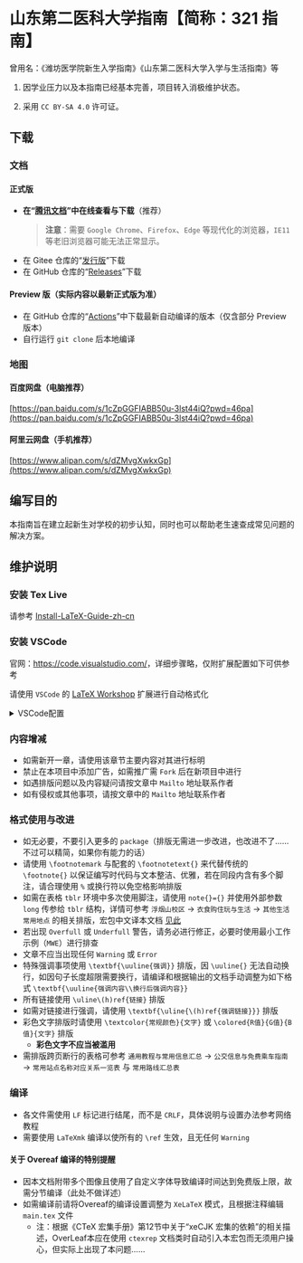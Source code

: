 # 山东第二医科大学指南【简称：321 指南】

曾用名：《潍坊医学院新生入学指南》《山东第二医科大学入学与生活指南》等

1. 因学业压力以及本指南已经基本完善，项目转入消极维护状态。

2. 采用 `CC BY-SA 4.0` 许可证。

## 下载

### 文档

#### 正式版

- **在“[腾讯文档](https://docs.qq.com/s/ETcQ-ZFSrSsh6MK9bm773q)”中在线查看与下载**（推荐）
  > **注意**：需要 `Google Chrome`、`Firefox`、`Edge` 等现代化的浏览器，`IE11` 等老旧浏览器可能无法正常显示。
- 在 Gitee 仓库的“[发行版](https://gitee.com/LinkChou/sdsmu_welcome_tex/releases/latest)”下载
- 在 GitHub 仓库的“[Releases](https://github.com/Mikachu2333/sdsmu_welcome_tex/releases/latest)”下载

#### Preview 版（实际内容以最新正式版为准）

- 在 GitHub 仓库的“[Actions](https://github.com/Mikachu2333/sdsmu_welcome_tex/actions)”中下载最新自动编译的版本（仅含部分 Preview 版本）
- 自行运行 `git clone` 后本地编译

### 地图

#### 百度网盘（电脑推荐）

[https://pan.baidu.com/s/1cZpGGFIABB50u-3lst44iQ?pwd=46pa](https://pan.baidu.com/s/1cZpGGFIABB50u-3lst44iQ?pwd=46pa)

#### 阿里云网盘（手机推荐）

[https://www.alipan.com/s/dZMvgXwkxGp](https://www.alipan.com/s/dZMvgXwkxGp)

## 编写目的

本指南旨在建立起新生对学校的初步认知，同时也可以帮助老生速查成常见问题的解决方案。

## 维护说明

### 安装 Tex Live
请参考 [Install-LaTeX-Guide-zh-cn](http://mirrors.ctan.org/info/install-latex-guide-zh-cn/install-latex-guide-zh-cn.pdf)

### 安装 VSCode
官网：<https://code.visualstudio.com/>，详细步骤略，仅附扩展配置如下可供参考

请使用 `VSCode` 的 [LaTeX Workshop](https://marketplace.visualstudio.com/items?itemName=James-Yu.latex-workshop) 扩展进行自动格式化

<details><summary>VSCode配置</summary>

```json
    "latex-workshop.bibtex-fields.sort.enabled": true,
    "latex-workshop.bibtex-format.sort.enabled": true,
    "latex-workshop.intellisense.file.base": "both",
    "latex-workshop.intellisense.package.enabled": true,
    "latex-workshop.intellisense.triggers.latex": [],
    "latex-workshop.latex.autoClean.run": "onBuilt",
    "latex-workshop.latex.build.clearLog.everyRecipeStep.enabled": false,
    "latex-workshop.latex.clean.fileTypes": [
        "*.acn",
        "*.acr",
        "*.alg",
        "*.aux",
        "*.bak*",
        "*.bbl",
        "*.blg",
        "*.fdb_latexmk",
        "*.fls",
        "*.glg",
        "*.glo",
        "*.gls",
        "*.idx",
        "*.ind",
        "*.ist",
        "*.lof",
        "*.lot",
        "*.out",
        "*.synctex.gz",
        "*.toc",
        "*.xdv"
    ],
    "latex-workshop.latex.recipe.default": "lastUsed",
    "latex-workshop.latex.recipes": [
        {
            "name": "LaTeXmkXe",
            "tools": [
                "latexmkxe"
            ]
        },
        {
            "name": "XeLaTeX",
            "tools": [
                "xelatex"
            ]
        }
    ],
    "latex-workshop.latex.tools": [
        {
            "args": [
                "-synctex=1",
                "-interaction=nonstopmode",
                "-file-line-error",
                "%DIR%/main.tex"
            ],
            "command": "xelatex",
            "name": "xelatex"
        },
        {
            "name": "latexmkxe",
            "command": "latexmk",
            "args": [
                "-synctex=1",
                "-interaction=nonstopmode",
                "-shell-escape",
                "-halt-on-error",
                "-file-line-error",
                "-xelatex",
                "%DIR%/main.tex"
            ]
        }
    ],
    "latex-workshop.latexindent.args": [
        "-c=%DIR%/",
        "%TMPFILE%",
        "-m",
        "--GCString",
        "-l=%DIR%/latexindent.yaml"
    ],
    "latex-workshop.latexindent.path": "latexindent",
    "latex-workshop.message.error.show": false,
    "latex-workshop.message.information.show": true,
    "latex-workshop.message.warning.show": false,
    "latex-workshop.showContextMenu": true,
    "latex-workshop.synctex.afterBuild.enabled": true,
    "latex-workshop.texcount.autorun": "onSave",
    "latex-workshop.view.autoFocus.enabled": true,
    "latex-workshop.view.pdf.internal.synctex.keybinding": "double-click",
    "latex-workshop.view.pdf.viewer": "browser",
  ```

</details>


### 内容增减

- 如需新开一章，请使用该章节主要内容对其进行标明
- 禁止在本项目中添加广告，如需推广需 `Fork` 后在新项目中进行
- 如遇排版问题以及内容疑问请按文章中 `Mailto` 地址联系作者
- 如有侵权或其他事项，请按文章中的 `Mailto` 地址联系作者

### 格式使用与改进

- 如无必要，不要引入更多的 `package`（排版无需进一步改进，也改进不了……不过可以精简，如果你有能力的话）
- 请使用 `\footnotemark` 与配套的 `\footnotetext{}` 来代替传统的 `\footnote{}` 以保证编写时代码与文本整洁、优雅，若在同段内含有多个脚注，请合理使用 `%` 或换行符以免空格影响排版
- 如需在表格 `tblr` 环境中多次使用脚注，请使用 `note{}={}` 并使用外部参数 `long` 传参给 `tblr` 结构，详情可参考 `浮烟山校区` → `衣食购住玩与生活` → `其他生活常用地点` 的相关排版，宏包中文译本文档 [见此](https://gitee.com/nwafu_nan/tabularray-doc-zh-cn)
- 若出现 `Overfull` 或 `Underfull` 警告，请务必进行修正，必要时使用最小工作示例（`MWE`）进行排查
- 文章不应当出现任何 `Warning` 或 `Error`
- 特殊强调事项使用 `\textbf{\uuline{强调}}` 排版，因 `\uuline{}` 无法自动换行，如因句子长度超限需要换行，请编译和根据输出的文档手动调整为如下格式 `\textbf{\uuline{强调内容\\换行后强调内容}}`
- 所有链接使用 `\uline\(h)ref{链接}` 排版
- 如需对链接进行强调，请使用 `\textbf{\uline{\(h)ref{强调链接}}}` 排版
- 彩色文字排版时请使用 `\textcolor{常规颜色}{文字}` 或 `\colored{R值}{G值}{B值}{文字}` 排版
  - **彩色文字不应当被滥用**
- 需排版跨页断行的表格可参考 `通用教程与常用信息汇总` → `公交信息与免费乘车指南` → `常用站点名称对应关系一览表` 与 `常用路线汇总表`

### 编译

- 各文件需使用 `LF` 标记进行结尾，而不是 `CRLF`，具体说明与设置办法参考网络教程
- 需要使用 `LaTeXmk` 编译以使所有的 `\ref` 生效，且无任何 `Warning`

#### 关于 Overeaf 编译的特别提醒
- 因本文档附带多个图像且使用了自定义字体导致编译时间达到免费版上限，故需分节编译（此处不做详述）
- 如需编译前请将Overeaf的编译设置调整为 `XeLaTeX` 模式，且根据注释编辑 `main.tex` 文件
  - 注：根据《CTeX 宏集手册》第12节中关于“xeCJK 宏集的依赖”的相关描述，OverLeaf本应在使用 `ctexrep` 文档类时自动引入本宏包而无须用户操心，但实际上出现了本问题……
